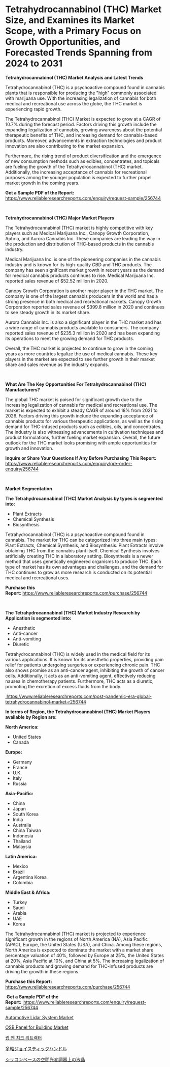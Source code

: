 <p><h1>Tetrahydrocannabinol (THC) Market Size, and Examines its Market Scope, with a Primary Focus on Growth Opportunities, and Forecasted Trends Spanning from 2024 to 2031</h1></p><p><strong>Tetrahydrocannabinol (THC) Market Analysis and Latest Trends</strong></p>
<p><p>Tetrahydrocannabinol (THC) is a psychoactive compound found in cannabis plants that is responsible for producing the "high" commonly associated with marijuana use. With the increasing legalization of cannabis for both medical and recreational use across the globe, the THC market is experiencing rapid growth.</p><p>The Tetrahydrocannabinol (THC) Market is expected to grow at a CAGR of 10.7% during the forecast period. Factors driving this growth include the expanding legalization of cannabis, growing awareness about the potential therapeutic benefits of THC, and increasing demand for cannabis-based products. Moreover, advancements in extraction technologies and product innovation are also contributing to the market expansion.</p><p>Furthermore, the rising trend of product diversification and the emergence of new consumption methods such as edibles, concentrates, and topicals are fueling the growth of the Tetrahydrocannabinol (THC) market. Additionally, the increasing acceptance of cannabis for recreational purposes among the younger population is expected to further propel market growth in the coming years.</p></p>
<p><strong>Get a Sample PDF of the Report:&nbsp;</strong> <a href="https://www.reliableresearchreports.com/enquiry/request-sample/256744">https://www.reliableresearchreports.com/enquiry/request-sample/256744</a></p>
<p>&nbsp;</p>
<p><strong>Tetrahydrocannabinol (THC) Major Market Players</strong></p>
<p><p>The Tetrahydrocannabinol (THC) market is highly competitive with key players such as Medical Marijuana Inc., Canopy Growth Corporation, Aphria, and Aurora Cannabis Inc. These companies are leading the way in the production and distribution of THC-based products in the cannabis industry. </p><p>Medical Marijuana Inc. is one of the pioneering companies in the cannabis industry and is known for its high-quality CBD and THC products. The company has seen significant market growth in recent years as the demand for medical cannabis products continues to rise. Medical Marijuana Inc. reported sales revenue of $52.52 million in 2020.</p><p>Canopy Growth Corporation is another major player in the THC market. The company is one of the largest cannabis producers in the world and has a strong presence in both medical and recreational markets. Canopy Growth Corporation reported sales revenue of $399.8 million in 2020 and continues to see steady growth in its market share.</p><p>Aurora Cannabis Inc. is also a significant player in the THC market and has a wide range of cannabis products available to consumers. The company reported sales revenue of $235.3 million in 2020 and has been expanding its operations to meet the growing demand for THC products.</p><p>Overall, the THC market is projected to continue to grow in the coming years as more countries legalize the use of medical cannabis. These key players in the market are expected to see further growth in their market share and sales revenue as the industry expands.</p></p>
<p>&nbsp;</p>
<p><strong>What Are The Key Opportunities For Tetrahydrocannabinol (THC) Manufacturers?</strong></p>
<p><p>The global THC market is poised for significant growth due to the increasing legalization of cannabis for medical and recreational use. The market is expected to exhibit a steady CAGR of around 18% from 2021 to 2026. Factors driving this growth include the expanding acceptance of cannabis products for various therapeutic applications, as well as the rising demand for THC-infused products such as edibles, oils, and concentrates. The industry is also witnessing advancements in cultivation techniques and product formulations, further fueling market expansion. Overall, the future outlook for the THC market looks promising with ample opportunities for growth and innovation.</p></p>
<p><strong>Inquire or Share Your Questions If Any Before Purchasing This Report:</strong> <a href="https://www.reliableresearchreports.com/enquiry/pre-order-enquiry/256744">https://www.reliableresearchreports.com/enquiry/pre-order-enquiry/256744</a></p>
<p>&nbsp;</p>
<p><strong>Market Segmentation</strong></p>
<p><strong>The Tetrahydrocannabinol (THC) Market Analysis by types is segmented into:</strong></p>
<p><ul><li>Plant Extracts</li><li>Chemical Synthesis</li><li>Biosynthesis</li></ul></p>
<p><p>Tetrahydrocannabinol (THC) is a psychoactive compound found in cannabis. The market for THC can be categorized into three main types: Plant Extracts, Chemical Synthesis, and Biosynthesis. Plant Extracts involve obtaining THC from the cannabis plant itself. Chemical Synthesis involves artificially creating THC in a laboratory setting. Biosynthesis is a newer method that uses genetically engineered organisms to produce THC. Each type of market has its own advantages and challenges, and the demand for THC continues to grow as more research is conducted on its potential medical and recreational uses.</p></p>
<p><strong>Purchase this Report:&nbsp;</strong><a href="https://www.reliableresearchreports.com/purchase/256744">https://www.reliableresearchreports.com/purchase/256744</a></p>
<p>&nbsp;</p>
<p><strong>The Tetrahydrocannabinol (THC) Market Industry Research by Application is segmented into:</strong></p>
<p><ul><li>Anesthetic</li><li>Anti-cancer</li><li>Anti-vomiting</li><li>Diuretic</li></ul></p>
<p><p>Tetrahydrocannabinol (THC) is widely used in the medical field for its various applications. It is known for its anesthetic properties, providing pain relief for patients undergoing surgeries or experiencing chronic pain. THC also shows promise as an anti-cancer agent, inhibiting the growth of cancer cells. Additionally, it acts as an anti-vomiting agent, effectively reducing nausea in chemotherapy patients. Furthermore, THC acts as a diuretic, promoting the excretion of excess fluids from the body.</p></p>
<p><a href="https://www.reliableresearchreports.com/post-pandemic-era-global-tetrahydrocannabinol-market-r256744">&nbsp;https://www.reliableresearchreports.com/post-pandemic-era-global-tetrahydrocannabinol-market-r256744</a></p>
<p><strong>In terms of Region, the Tetrahydrocannabinol (THC) Market Players available by Region are:</strong></p>
<p>
    <p> <strong> North America: </strong>
        <ul>
            <li>United States</li>
            <li>Canada</li>
        </ul>
        </p> 
    <p> <strong> Europe: </strong>
        <ul>
            <li>Germany</li>
            <li>France</li>
            <li>U.K.</li>
            <li>Italy</li>
            <li>Russia</li>
        </ul>
        </p> 
    <p> <strong> Asia-Pacific: </strong>
        <ul>
            <li>China</li>
            <li>Japan</li>
            <li>South Korea</li>
            <li>India</li>
            <li>Australia</li>
            <li>China Taiwan</li>
            <li>Indonesia</li>
            <li>Thailand</li>
            <li>Malaysia</li>
        </ul>
        </p> 
    <p> <strong> Latin America: </strong>
        <ul>
            <li>Mexico</li>
            <li>Brazil</li>
            <li>Argentina Korea</li>
            <li>Colombia</li>
        </ul>
        </p> 
    <p> <strong> Middle East & Africa: </strong>
        <ul>
            <li>Turkey</li>
            <li>Saudi</li>
            <li>Arabia</li>
            <li>UAE</li>
            <li>Korea</li>
        </ul>
    </p>
    </p>
<p><p>The Tetrahydrocannabinol (THC) market is projected to experience significant growth in the regions of North America (NA), Asia Pacific (APAC), Europe, the United States (USA), and China. Among these regions, North America is expected to dominate the market with a market share percentage valuation of 40%, followed by Europe at 25%, the United States at 20%, Asia Pacific at 10%, and China at 5%. The increasing legalization of cannabis products and growing demand for THC-infused products are driving the growth in these regions.</p></p>
<p><strong>Purchase this Report: </strong><a href="https://www.reliableresearchreports.com/purchase/256744">https://www.reliableresearchreports.com/purchase/256744</a></p>
<p>&nbsp;<strong>Get a Sample PDF of the Report:&nbsp;&nbsp;</strong><a href="https://www.reliableresearchreports.com/enquiry/request-sample/256744">https://www.reliableresearchreports.com/enquiry/request-sample/256744</a></p>
<p><strong></strong></p>
<p><p><a href="https://github.com/wusalecollins540tpqoz/Market-Research-Report-List-2/blob/main/automotive-lidar-system-market.md">Automotive Lidar System Market</a></p><p><a href="https://github.com/kathiaseamanalvaradovlprc2h/Market-Research-Report-List-2/blob/main/osb-panel-for-building-market.md">OSB Panel for Building Market</a></p><p><a href="https://github.com/TitusBoyer1/Market-Research-Report-List-1/blob/main/7847774126291.md">립 앤 치크 리트랙터</a></p><p><a href="https://github.com/Andrewones2023/Market-Research-Report-List-1/blob/main/4501178118869.md">多軸ジョイスティックハンドル</a></p><p><a href="https://github.com/ChloeConn27/Market-Research-Report-List-1/blob/main/4318300118870.md">シリコンベースの空間光変調器上の液晶</a></p></p>
